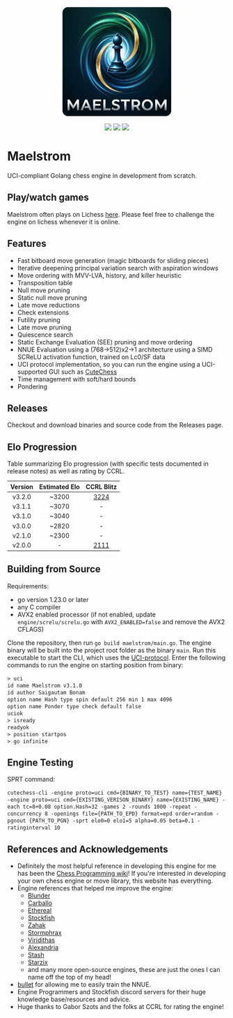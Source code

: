 <div align="center">
  <img src="maelstrom-logo.png" width="250" height="250" style="border-radius:5%">
</div>

<div align="center">

  ![](https://github.com/saisree27/Maelstrom/actions/workflows/go.yml/badge.svg)
  ![](https://img.shields.io/github/v/release/saisree27/Maelstrom)
  ![](https://img.shields.io/github/commits-since/saisree27/Maelstrom/v3.2.0)

</div>

# Maelstrom

UCI-compliant Golang chess engine in development from scratch.

## Play/watch games
Maelstrom often plays on Lichess [here](https://lichess.org/@/Maelstrom-Chess). Please feel free to challenge the engine on lichess whenever it is online.

## Features
 - Fast bitboard move generation (magic bitboards for sliding pieces)
 - Iterative deepening principal variation search with aspiration windows
 - Move ordering with MVV-LVA, history, and killer heuristic
 - Transposition table
 - Null move pruning
 - Static null move pruning
 - Late move reductions
 - Check extensions
 - Futility pruning
 - Late move pruning
 - Quiescence search
 - Static Exchange Evaluation (SEE) pruning and move ordering
 - NNUE Evaluation using a (768->512)x2->1 architecture using a SIMD SCReLU activation function, trained on Lc0/SF data
 - UCI protocol implementation, so you can run the engine using a UCI-supported GUI such as [CuteChess](https://github.com/cutechess/cutechess/releases)
 - Time management with soft/hard bounds
 - Pondering

## Releases
Checkout and download binaries and source code from the Releases page.

## Elo Progression
Table summarizing Elo progression (with specific tests documented in release notes) as well as rating by CCRL. 

<div align="center">

|        Version      |  Estimated Elo  | CCRL Blitz |
|:-------------------:|:------------:|:------------:|
| v3.2.0    | ~3200 | [3224](https://computerchess.org.uk/ccrl/404/cgi/engine_details.cgi?print=Details&each_game=1&eng=Maelstrom%203.2.0%2064-bit#Maelstrom_3_2_0_64-bit) |
| v3.1.1    | ~3070 |     -        |
| v3.1.0    | ~3040 |     -        |
| v3.0.0    |  ~2820 |    -         |
| v2.1.0    | ~2300 |     -        |
| v2.0.0    |  - |     [2111](https://computerchess.org.uk/ccrl/404/cgi/engine_details.cgi?print=Details&each_game=1&eng=Maelstrom%202.0.0%2064-bit#Maelstrom_2_0_0_64-bit)     |

</div>

## Building from Source
Requirements:
- go version 1.23.0 or later
- any C compiler
- AVX2 enabled processor (if not enabled, update `engine/screlu/screlu.go` with `AVX2_ENABLED=false` and remove the AVX2 CFLAGS)

Clone the repository, then run `go build maelstrom/main.go`. The engine binary will be built into the project root folder as the binary `main`. Run this executable to start the CLI, which uses the [UCI-protocol](https://official-stockfish.github.io/docs/stockfish-wiki/UCI-&-Commands.html).
Enter the following commands to run the engine on starting position from binary:

```
> uci
id name Maelstrom v3.1.0
id author Saigautam Bonam
option name Hash type spin default 256 min 1 max 4096
option name Ponder type check default false
uciok
> isready
readyok
> position startpos
> go infinite
```

## Engine Testing

SPRT command:
```
cutechess-cli -engine proto=uci cmd={BINARY_TO_TEST} name={TEST_NAME} -engine proto=uci cmd={EXISTING_VERISON_BINARY} name={EXISTING_NAME} -each tc=8+0.08 option.Hash=32 -games 2 -rounds 1000 -repeat -concurrency 8 -openings file={PATH_TO_EPD} format=epd order=random -pgnout {PATH_TO_PGN} -sprt elo0=0 elo1=5 alpha=0.05 beta=0.1 -ratinginterval 10
```

## References and Acknowledgements
- Definitely the most helpful reference in developing this engine for me has been the [Chess Programming wiki](https://www.chessprogramming.org/Main_Page)! If you're interested in developing your own chess engine or move library, this website has everything.
- Engine references that helped me improve the engine:
  - [Blunder](https://github.com/deanmchris/blunder)
  - [Carballo](https://github.com/albertoruibal/carballo)
  - [Ethereal](https://github.com/AndyGrant/Ethereal.git)
  - [Stockfish](https://github.com/official-stockfish/Stockfish)
  - [Zahak](https://github.com/amanjpro/zahak)
  - [Stormphrax](https://github.com/Ciekce/Stormphrax)
  - [Viridithas](https://github.com/cosmobobak/viridithas)
  - [Alexandria](https://github.com/PGG106/Alexandria)
  - [Stash](https://gitlab.com/mhouppin/stash-bot)
  - [Starzix](https://github.com/zzzzz151/Starzix)
  - and many more open-source engines, these are just the ones I can name off the top of my head!
- [bullet](https://github.com/jw1912/bullet) for allowing me to easily train the NNUE.
- Engine Programmers and Stockfish discord servers for their huge knowledge base/resources and advice.
- Huge thanks to Gabor Szots and the folks at CCRL for rating the engine!
